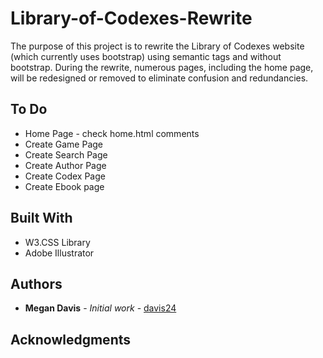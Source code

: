 # Library-of-Codexes-Rewrite

The purpose of this project is to rewrite the Library of Codexes website (which currently uses bootstrap) using semantic tags and without bootstrap. During the rewrite, numerous pages, including the home page, will be redesigned or removed to eliminate confusion and redundancies.

## To Do

* Home Page - check home.html comments
* Create Game Page
* Create Search Page
* Create Author Page
* Create Codex Page
* Create Ebook page


## Built With

* W3.CSS Library
* Adobe Illustrator

## Authors

* **Megan Davis** - *Initial work* - [davis24](https://github.com/davis24)

## Acknowledgments

